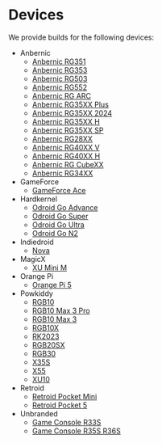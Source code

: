 <!---
icon: material/developer-board
--->

# Devices

We provide builds for the following devices:

* Anbernic
  * [Anbernic RG351](anbernic/rg351pmv)
  * [Anbernic RG353](anbernic/rg353pmvvs)
  * [Anbernic RG503](anbernic/rg503)
  * [Anbernic RG552](anbernic/rg552)
  * [Anbernic RG ARC](anbernic/rgarc)
  * [Anbernic RG35XX Plus](anbernic/rg35xx-plus)
  * [Anbernic RG35XX 2024](anbernic/rg35xx-2024)
  * [Anbernic RG35XX H](anbernic/rg35xx-h)
  * [Anbernic RG35XX SP](anbernic/rg35xx-sp)
  * [Anbernic RG28XX](anbernic/rg28xx)
  * [Anbernic RG40XX V](anbernic/rg40xx-v)
  * [Anbernic RG40XX H](anbernic/rg40xx-h)
  * [Anbernic RG CubeXX](anbernic/rg-cubexx)
  * [Anbernic RG34XX](anbernic/rg34xx)
* GameForce
  * [GameForce Ace](gameforce/gameforce-ace) 
* Hardkernel
  * [Odroid Go Advance](hardkernel/odroid-go-advance)
  * [Odroid Go Super](hardkernel/odroid-go-super)
  * [Odroid Go Ultra](hardkernel/odroid-go-ultra)
  * [Odroid Go N2](hardkernel/odroid-n2)
* Indiedroid
  * [Nova](indiedroid/nova)
* MagicX 
  * [XU Mini M](magicx/xu-mini-m)
* Orange Pi
  * [Orange Pi 5](orange-pi/orange-pi-5)
* Powkiddy
  * [RGB10](powkiddy/rgb10)
  * [RGB10 Max 3 Pro](powkiddy/rgb10-max-3-pro)
  * [RGB10 Max 3](powkiddy/rgb10-max-3)
  * [RGB10X](powkiddy/rgb10x)
  * [RK2023](powkiddy/rk2023)
  * [RGB20SX](powkiddy/rgb20sx)
  * [RGB30](powkiddy/rgb30)
  * [X35S](powkiddy/x35s)
  * [X55](powkiddy/x55)
  * [XU10](powkiddy/xu10)
* Retroid
  * [Retroid Pocket Mini](retroid/retroid-pocket-mini)
  * [Retroid Pocket 5](retroid/retroid-pocket-5)
* Unbranded
  * [Game Console R33S](unbranded/game-console-r33s)
  * [Game Console R35S R36S](unbranded/game-console-r35s-r36s)
